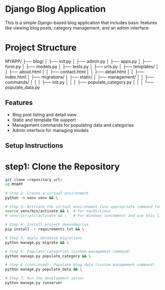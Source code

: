 # Django Blog Application

This is a simple Django-based blog application that includes basic features like viewing blog posts, category management, and an admin interface.

# Project Structure

MYAPP/
├── blog/
│ ├── init.py
│ ├── admin.py
│ ├── apps.py
│ ├── form.py
│ ├── models.py
│ ├── tests.py
│ ├── urls.py
│ ├── templates/
│ │ ├── about.html
│ │ ├── contact.html
│ │ ├── detail.html
│ │ ├── index.html
│ ├── migrations/
│ ├── static/
│ ├── management/
│ │ ├── commands/
│ │ │ ├── init.py
│ │ │ ├── populate_category.py
│ │ │ └── populate_data.py

## Features

- Blog post listing and detail view
- Static and template file support
- Management commands for populating data and categories
- Admin interface for managing models

## Setup Instructions

# step1: Clone the Repository

   ```bash
   git clone <repository_url>
   cd MYAPP

# Step 2: Create a virtual environment
python -m venv venv && \

# Step 3: Activate the virtual environment (use appropriate command for your OS)
source venv/bin/activate && \  # For macOS/Linux
# venv\Scripts\activate && \   # For Windows (uncomment and use this line instead)

# Step 4: Install project dependencies
pip install -r requirements.txt && \

# Step 5: Apply database migrations
python manage.py migrate && \

# Step 6: Populate categories (custom management command)
python manage.py populate_category && \

# Step 6 (continued): Populate blog data (custom management command)
python manage.py populate_data && \

# Step 7: Run the development server
python manage.py runserver
